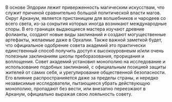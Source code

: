 В основе Элдории лежит приверженность магическим искусствам, что служит причиной сравнительно большой политической власти магов. Округ Арканум, является пристанищем для волшебников и чародеев со всего света, из-за сокрытия которых иногда возникают международные споры. В его границах выдающиеся мастера изучают древние фолианты, создают новые виды заклинаний и создают могущественные артефакты, желаемые даже в Орхалии. 
Также важной заметкой будет, что официальное одобрение совета академий это практически единственный способ получить доступ к высокоуровнеым и/или очень полезным заклинаниям школы преборазования, прорицания и воплощения. Совет академий установил монополию на исследование и использование подобных заклинаний, с официальным позицией защиты жителей от самих себя, и урегулирование общественной безопасности. Его влияние распространияется даже за пределы страны, и нередко независимые исследователи, пытающиеся убрать действующую монополию, пропадают без вести, или внезапно переезжают в Арканум, официально выражая свою лояльность совету.     

